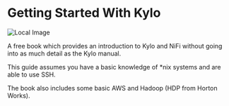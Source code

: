 # Getting Started With Kylo

![Local Image](./getting-started-with-kylo/images/kylo-logo-orange.png)

A free book which provides an introduction to Kylo and NiFi without going into as much detail as the Kylo manual.

This guide assumes you have a basic knowledge of *nix systems and are able to use SSH.

The book also includes some basic AWS and Hadoop (HDP from Horton Works).
